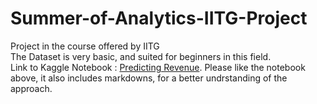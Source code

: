 # Summer-of-Analytics-IITG-Project
Project in the course offered by IITG <br>
The Dataset is very basic, and suited for beginners in this field.<br>
Link to Kaggle Notebook : [Predicting Revenue](https://www.kaggle.com/akhil14shukla/predicting-revenue). 
Please like the notebook above, it also includes markdowns, for a better undrstanding of the approach.
